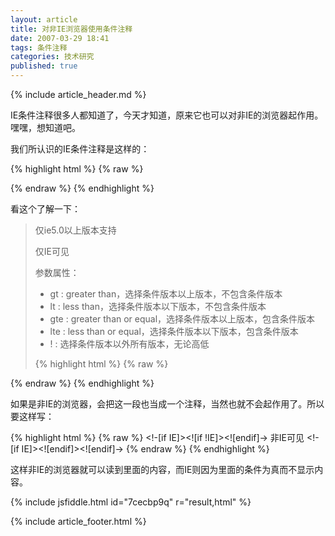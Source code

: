 ```yaml
---
layout: article
title: 对非IE浏览器使用条件注释
date: 2007-03-29 18:41
tags: 条件注释
categories: 技术研究
published: true
---
```


{% include  article_header.md %}

IE条件注释很多人都知道了，今天才知道，原来它也可以对非IE的浏览器起作用。嘿嘿，想知道吧。

 我们所认识的IE条件注释是这样的：

{% highlight html %}
{% raw %}
<!--[if IE]> IE的内容<![endif]-->
{% endraw %}
{% endhighlight %}

看这个了解一下：

> 仅ie5.0以上版本支持
> 
> 仅IE可见
> 
> 参数属性：
> 
> - gt : greater than，选择条件版本以上版本，不包含条件版本
> - lt : less than，选择条件版本以下版本，不包含条件版本
> - gte : greater than or equal，选择条件版本以上版本，包含条件版本
> - lte : less than or equal，选择条件版本以下版本，包含条件版本
> - ! : 选择条件版本以外所有版本，无论高低
> 
> {% highlight html %}
{% raw %}
<!--[if gt IE 5.0]>仅IE 5.0以下可见<![endif]-->
<!--[if lte IE 5.0]>IE 5.0及以下可见<![endif]-->
<!--[if ! IE 5.0]>非IE 5.0可见<![endif]-->
<!--[if lt IE 5]>仅IE 5.0和IE5.5可见<![endif]-->
{% endraw %}
{% endhighlight %}


如果是非IE的浏览器，会把这一段也当成一个注释，当然也就不会起作用了。所以要这样写：

{% highlight html %}
{% raw %}
<!-[if IE]><![if !IE]><![endif]-> 非IE可见 <!-[if IE]><![endif]><![endif]->
{% endraw %}
{% endhighlight %}

这样非IE的浏览器就可以读到里面的内容，而IE则因为里面的条件为真而不显示内容。

{% include jsfiddle.html id="7cecbp9q" r="result,html" %}

{% include article_footer.html %}

